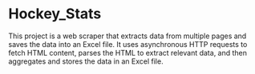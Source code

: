# Hockey_Stats
This project is a web scraper that extracts data from multiple pages and saves the data into an Excel file. It uses asynchronous HTTP requests to fetch HTML content, parses the HTML to extract relevant data, and then aggregates and stores the data in an Excel file.
